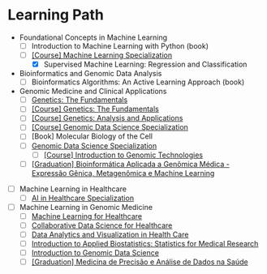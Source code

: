 # Learning Path

- Foundational Concepts in Machine Learning
  - [ ] Introduction to Machine Learning with Python (book)
  - [ ] [[Course] Machine Learning Specialization](https://www.deeplearning.ai/courses/machine-learning-specialization)
    - [X] Supervised Machine Learning: Regression and Classification
- Bioinformatics and Genomic Data Analysis
  - [ ] Bioinformatics Algorithms: An Active Learning Approach (book)
- Genomic Medicine and Clinical Applications
  - [ ] [Genetics: The Fundamentals](https://www.edx.org/learn/genetics/massachusetts-institute-of-technology-genetics-the-fundamentals)
  - [ ] [[Course] Genetics: The Fundamentals](https://www.edx.org/learn/genetics/massachusetts-institute-of-technology-genetics-the-fundamentals)
  - [ ] [[Course] Genetics: Analysis and Applications](https://www.edx.org/learn/genetics/massachusetts-institute-of-technology-genetics-analysis-and-applications)
  - [ ] [[Course] Genomic Data Science Specialization](https://www.coursera.org/specializations/genomic-data-science)
  - [ ] [Book] Molecular Biology of the Cell
  - [ ] [Genomic Data Science Specialization](https://www.coursera.org/specializations/genomic-data-science)
    - [ ] [[Course] Introduction to Genomic Technologies](https://www.coursera.org/learn/introduction-genomics)
  - [ ] [[Graduation] Bioinformática Aplicada a Genômica Médica - Expressão Gênica, Metagenômica e Machine Learning](https://ensino.einstein.br/pos_bioinformatica_aplicada_genomica_med_eg_p5406/p?sku=8988&cidade=sp)
- [ ] Machine Learning in Healthcare
  - [ ] [AI in Healthcare Specialization](https://www.coursera.org/specializations/ai-healthcare)
- [ ] Machine Learning in Genomic Medicine
  - [ ] [Machine Learning for Healthcare](https://ocw.mit.edu/courses/6-s897-machine-learning-for-healthcare-spring-2019)
  - [ ] [Collaborative Data Science for Healthcare](https://www.edx.org/learn/data-science/massachusetts-institute-of-technology-collaborative-data-science-for-healthcare)
  - [ ] [Data Analytics and Visualization in Health Care](https://www.edx.org/learn/data-analysis/rochester-institute-of-technology-data-analytics-and-visualization-in-health-care)
  - [ ] [Introduction to Applied Biostatistics: Statistics for Medical Research](https://www.edx.org/learn/biostatistics/osaka-university-introduction-to-applied-biostatistics-statistics-for-medical-research)
  - [ ] [Introduction to Genomic Data Science](https://www.edx.org/learn/bioinformatics/the-university-of-california-san-diego-introduction-to-genomic-data-science)
  - [ ] [[Graduation] Medicina de Precisão e Análise de Dados na Saúde](https://ensino.einstein.br/pos_medicina_precisao_analise_dados_saude_p14796/p?sku=10091&cidade=sp)
